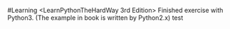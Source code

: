 #Learning \<LearnPythonTheHardWay 3rd Edition\>
Finished exercise with Python3. (The example in book is written by Python2.x)
test
